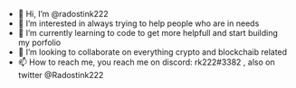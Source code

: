 - 👋 Hi, I’m @radostink222
- 👀 I’m interested in always trying to help people who are in needs
- 🌱 I’m currently learning to code to get more helpfull and start building my porfolio 
- 💞️ I’m looking to collaborate on everything crypto and blockchaib related
- 📫 How to reach me, you reach me on discord: rk222#3382 , also on twitter @Radostink222

<!---
radostink222/radostink222 is a ✨ special ✨ repository because its `README.md` (this file) appears on your GitHub profile.
You can click the Preview link to take a look at your changes.
--->
